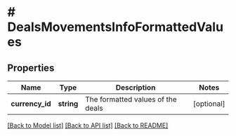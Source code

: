 # # DealsMovementsInfoFormattedValues

## Properties

Name | Type | Description | Notes
------------ | ------------- | ------------- | -------------
**currency_id** | **string** | The formatted values of the deals | [optional]

[[Back to Model list]](../README.md#documentation-for-models) [[Back to API list]](../README.md#documentation-for-api-endpoints) [[Back to README]](../README.md)
